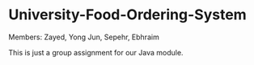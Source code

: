 # University-Food-Ordering-System
Members: Zayed, Yong Jun, Sepehr, Ebhraim

This is just a group assignment for our Java module.
